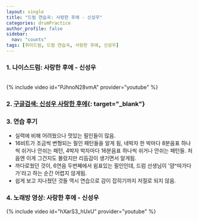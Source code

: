 ```yaml
---
layout: single
title: "드럼 연습곡: 사랑한 후에 - 신성우"
categories: drumPractice
author_profile: false
sidebar:
  nav: "counts"
tags: [취미드럼, 드럼 연습곡, 사랑한 후에, 신성우]
---
```


### 1. 나이스드럼: 사랑한 후에 - 신성우

<br/>
{% include video id="PJhnoN28vmA" provider="youtube" %}


### 2. [구글검색: 신성우 사랑한 후에](https://www.google.com/search?q=%EC%82%AC%EB%9E%91%ED%95%9C+%ED%9B%84%EC%97%90+%EC%8B%A0%EC%84%B1%EC%9A%B0&sca_esv=576defc6cbcbf2da&sca_upv=1&ei=jSCZZtuKGL6avr0PmZWy4Ao&ved=2ahUKEwjoy7-N4bCHAxXRs1YBHZnAGacQyNoBKAB6BAgVEAA&uact=5&si=ACC90nyLlcElEvb2bNLvGYvz3qiAjIsHBd6Bx0opmAHjC8jY4ZCxwfEh-a58yuR_YYTdlClJevjdLrvv9YlIWNIE_cMwHJkiwc0n4D5z1GnHEPeOlO0r074gbEye9vPe85mKg11gs_Un&ictx=1#wptab=si:ACC90nyLlcElEvb2bNLvGYvz3qiAjIsHBd6Bx0opmAHjC8jY4ZCxwfEh-a58yuR_YYTdlClJevjdLrvv9YlIWNIE_cMwHJkiwc0n4D5z1GnHEPeOlO0r074gbEye9vPe85mKg11gs_Un){: target="_blank"}

### 3. 연습 후기

- 실력에 비해 어려웠으나 멋있는 필인들이 많음.
- 16비트가 조금씩 변형되는 필인 패턴들을 알게 됨, 네박자 한 박마다 8분음표 하나씩 쉬거나 안쉬는 패턴, 4박자 박자마다 16분음표 하나씩 쉬거나 안쉬는 패턴들. 처음엔 이게 그건지도 몰랐지만 리듬감이 생기면서 알게됨.
- 까다로웠던 것이, 6연음 두번째에서 쉼표있는 필인인데, 드럼 선생님이 '얌^따가다가'라고 하는 순간 어렵지 않게됨.
- 쉽게 보고 지나쳤던 것들 역시 연습으로 감이 잡히기까지 저절로 되지 않음.

### 4. 노래방 영상: 사랑한 후에 - 신성우

{% include video id="hXarS3_hUxU" provider="youtube" %}
